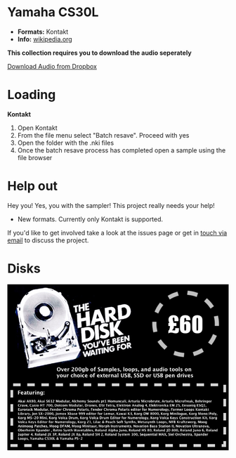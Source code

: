 # Yamaha CS30L


-   **Formats:** Kontakt
-   **Info:** [wikipedia.org](https://en.wikipedia.org/wiki/Yamaha_CS30/CS30L_synthesizer)

 **This collection requires you to download the audio seperately**

[Download Audio from Dropbox](https://www.dropbox.com/sh/06eu0kz3030nv2x/AACxDibNq9Ir20wKEpmw7BQwa?dl=0)

# Loading



****Kontakt****

1.  Open Kontakt
2. From the file menu select "Batch resave". Proceed with yes
3. Open the folder with the .nki files
4. Once the batch resave process has completed open a sample using the file browser

# Help out
  
Hey you! Yes, you with the sampler! This project really needs your help! 

- New formats. Currently only  Kontakt is supported. 

 If you'd like to get involved take a look at the issues page or get in [touch via email](mailto:modularsamples@gmail.com) to discuss the project.

# Disks

[
![Sample library disks](https://github.com/publicsamples/Public-Samples/raw/master/images/drives2.jpg?raw=true)
](https://gum.co/modularsamples-drives)
